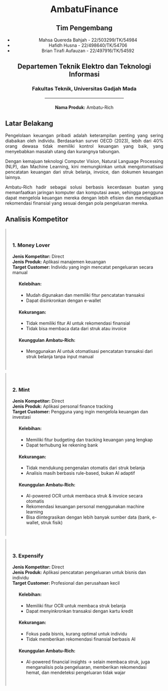 <div align="center">

# AmbatuFinance

## Tim Pengembang

- Mahsa Quereda Bahjah - 22/503299/TK/54984
- Hafidh Husna - 22/498640/TK/54706
- Brian Tirafi Aufauzan - 22/497916/TK/54592

## Departemen Teknik Elektro dan Teknologi Informasi

### Fakultas Teknik, Universitas Gadjah Mada

<hr style="width:50%; margin:20px auto;">

**Nama Produk:** Ambatu-Rich

</div>

## Latar Belakang

<div style="text-align: justify;">
Pengelolaan keuangan pribadi adalah keterampilan penting yang sering diabaikan oleh individu. Berdasarkan survei OECD (2023), lebih dari 40% orang dewasa tidak memiliki kontrol keuangan yang baik, yang menyebabkan masalah utang dan kurangnya tabungan.

Dengan kemajuan teknologi Computer Vision, Natural Language Processing (NLP), dan Machine Learning, kini memungkinkan untuk mengotomatisasi pencatatan keuangan dari struk belanja, invoice, dan dokumen keuangan lainnya.

Ambatu-Rich hadir sebagai solusi berbasis kecerdasan buatan yang memanfaatkan jaringan komputer dan komputasi awan, sehingga pengguna dapat mengelola keuangan mereka dengan lebih efisien dan mendapatkan rekomendasi finansial yang sesuai dengan pola pengeluaran mereka.

</div>

<div style="margin-top: 30px;">

## Analisis Kompetitor

<div style="padding: 20px; margin: 10px 0; border-left: 3px solid #ccc;">

### 1. Money Lover

**Jenis Kompetitor:** Direct  
**Jenis Produk:** Aplikasi manajemen keuangan  
**Target Customer:** Individu yang ingin mencatat pengeluaran secara manual

<div style="padding-left: 20px;">

#### Kelebihan:

- Mudah digunakan dan memiliki fitur pencatatan transaksi
- Dapat disinkronkan dengan e-wallet

#### Kekurangan:

- Tidak memiliki fitur AI untuk rekomendasi finansial
- Tidak bisa membaca data dari struk atau invoice

#### Keunggulan Ambatu-Rich:

- Menggunakan AI untuk otomatisasi pencatatan transaksi dari struk belanja tanpa input manual

</div>
</div>

<div style="padding: 20px; margin: 10px 0; border-left: 3px solid #ccc;">

### 2. Mint

**Jenis Kompetitor:** Direct  
**Jenis Produk:** Aplikasi personal finance tracking  
**Target Customer:** Pengguna yang ingin mengelola keuangan dan investasi

<div style="padding-left: 20px;">

#### Kelebihan:

- Memiliki fitur budgeting dan tracking keuangan yang lengkap
- Dapat terhubung ke rekening bank

#### Kekurangan:

- Tidak mendukung pengenalan otomatis dari struk belanja
- Analisis masih berbasis rule-based, bukan AI adaptif

#### Keunggulan Ambatu-Rich:

- AI-powered OCR untuk membaca struk & invoice secara otomatis
- Rekomendasi keuangan personal menggunakan machine learning
- Bisa diintegrasikan dengan lebih banyak sumber data (bank, e-wallet, struk fisik)

</div>
</div>

<div style="padding: 20px; margin: 10px 0; border-left: 3px solid #ccc;">

### 3. Expensify

**Jenis Kompetitor:** Direct  
**Jenis Produk:** Aplikasi pencatatan pengeluaran untuk bisnis dan individu  
**Target Customer:** Profesional dan perusahaan kecil

<div style="padding-left: 20px;">

#### Kelebihan:

- Memiliki fitur OCR untuk membaca struk belanja
- Dapat menyinkronkan transaksi dengan kartu kredit

#### Kekurangan:

- Fokus pada bisnis, kurang optimal untuk individu
- Tidak memberikan rekomendasi finansial berbasis AI

#### Keunggulan Ambatu-Rich:

- AI-powered financial insights → selain membaca struk, juga menganalisis pola pengeluaran, memberikan rekomendasi hemat, dan mendeteksi pengeluaran tidak wajar

</div>
</div>

</div>

